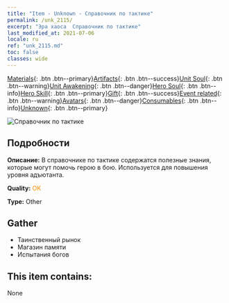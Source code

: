 ```yaml
---
title: "Item - Unknown - Справочник по тактике"
permalink: /unk_2115/
excerpt: "Эра хаоса  Справочник по тактике"
last_modified_at: 2021-07-06
locale: ru
ref: "unk_2115.md"
toc: false
classes: wide
---
```

 [Materials](/ItemsRU/){: .btn .btn--primary}[Artifacts](/ItemsRU/Artifacts/){: .btn .btn--success}[Unit Soul](/ItemsRU/UnitSoul/){: .btn .btn--warning}[Unit Awakening](/ItemsRU/UnitAwakening/){: .btn .btn--danger}[Hero Soul](/ItemsRU/HeroSoul/){: .btn .btn--info}[Hero Skill](/ItemsRU/HeroSkill/){: .btn .btn--primary}[Gift](/ItemsRU/Gift/){: .btn .btn--success}[Event related](/ItemsRU/Events/){: .btn .btn--warning}[Avatars](/ItemsRU/Avatars/){: .btn .btn--danger}[Consumables](/ItemsRU/Consumables/){: .btn .btn--info}[Unknown](/ItemsRU/Unknown/){: .btn .btn--primary}

 ![Справочник по тактике](/images/t/i_994013.png)

## Подробности
 **Описание:** В справочнике по тактике содержатся полезные знания, которые могут помочь герою в бою. Используется для повышения уровня адъютанта.

 **Quality:** <span style="color: #FF8C00">OK</span>

 **Type:** Other

## Gather

*    Таинственный рынок 
*    Магазин памяти 
*    Испытания богов 

## This item contains:

  None

